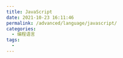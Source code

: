 ```yaml
---
title: JavaScript
date: 2021-10-23 16:11:46
permalink: /advanced/language/javascript/
categories:
  - 编程语言
tags:
  - 
---
```

